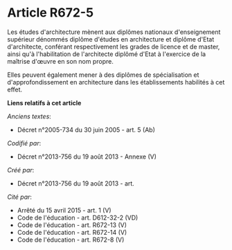 # Article R672-5

Les études d'architecture mènent aux diplômes nationaux d'enseignement supérieur dénommés diplôme d'études en architecture et
diplôme d'Etat d'architecte, conférant respectivement les grades de licence et de master, ainsi qu'à l'habilitation de
l'architecte diplômé d'Etat à l'exercice de la maîtrise d'œuvre en son nom propre.

Elles peuvent également mener à des diplômes de spécialisation et d'approfondissement en architecture dans les établissements
habilités à cet effet.

**Liens relatifs à cet article**

_Anciens textes_:

  - Décret n°2005-734 du 30 juin 2005 - art. 5 (Ab)

_Codifié par_:

  - Décret n°2013-756 du 19 août 2013 -  Annexe (V)

_Créé par_:

  - Décret n°2013-756 du 19 août 2013 - art.

_Cité par_:

  - Arrêté du 15 avril 2015 - art. 1 (V)
  - Code de l'éducation - art. D612-32-2 (VD)
  - Code de l'éducation - art. R672-13 (V)
  - Code de l'éducation - art. R672-14 (V)
  - Code de l'éducation - art. R672-8 (V)
